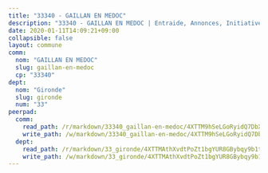 ```yaml
---
title: "33340 - GAILLAN EN MEDOC"
description: "33340 - GAILLAN EN MEDOC | Entraide, Annonces, Initiatives"
date: 2020-01-11T14:09:21+09:00
collapsible: false
layout: commune
comm:
  nom: "GAILLAN EN MEDOC"
  slug: gaillan-en-medoc
  cp: "33340"
dept:
  nom: "Gironde"
  slug: gironde
  num: "33"
peerpad:
  comm:
    read_path: /r/markdown/33340_gaillan-en-medoc/4XTTM9hSeLGoRyidQ7DbXCHuJRxqCAvGy1h4QQ6r2kn3DeU8T
    write_path: /w/markdown/33340_gaillan-en-medoc/4XTTM9hSeLGoRyidQ7DbXCHuJRxqCAvGy1h4QQ6r2kn3DeU8T-K3TgUuNHxFjoBSCrUh4b4JfZDTxP3ityqfpmJY99GCgr5CM9m6LjLwi3N5iCpmNCw3J8KQCh9rwSKNRj1DDEdBJnj22vCJER5gpEGjxk2gsDPAvABbfmSyHZwuWDRW9fPF2EGQiw
  dept:
    read_path: /r/markdown/33_gironde/4XTTMAthXvdtPoZt1bgYUR8GBybqy9b1tLUaaKDw5iKj57LRt
    write_path: /w/markdown/33_gironde/4XTTMAthXvdtPoZt1bgYUR8GBybqy9b1tLUaaKDw5iKj57LRt-K3TgU8ogmN5s8hbKrZhkV9P1KQiFepNWXjoYRvdMTW1jt7eRXTmrjG677tN9mcUTsALjzYGgb8mvcrYPJn2Jd8cTiBmF9aZcbgdcQL1kzCPJnSf6X8tpEcGPdTr5qT6cQqEpt6oQ
---
```


